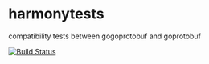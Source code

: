 harmonytests
============

compatibility tests between gogoprotobuf and goprotobuf

[![Build Status](https://drone.io/github.com/gogo/harmonytests/status.png)](https://drone.io/github.com/gogo/harmonytests/latest)
